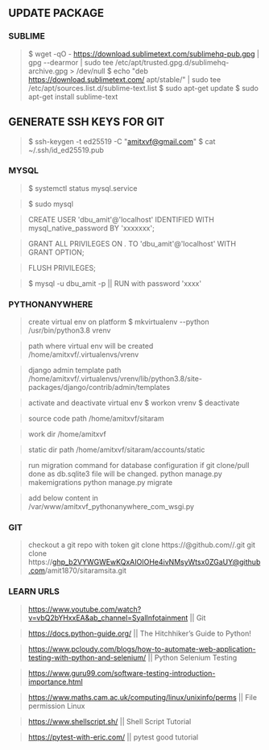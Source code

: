 ## UPDATE PACKAGE

### SUBLIME
> $ wget -qO - https://download.sublimetext.com/sublimehq-pub.gpg | gpg --dearmor | sudo tee /etc/apt/trusted.gpg.d/sublimehq-archive.gpg > /dev/null
> $ echo "deb https://download.sublimetext.com/ apt/stable/" | sudo tee /etc/apt/sources.list.d/sublime-text.list
> $ sudo apt-get update
> $ sudo apt-get install sublime-text

## GENERATE SSH KEYS FOR GIT

> $ ssh-keygen -t ed25519 -C "amitxvf@gmail.com"
> $ cat ~/.ssh/id_ed25519.pub

### MYSQL
> $ systemctl status mysql.service

> $ sudo mysql

> CREATE USER 'dbu_amit'@'localhost' IDENTIFIED WITH mysql_native_password BY 'xxxxxxx';

> GRANT ALL PRIVILEGES ON *.* TO 'dbu_amit'@'localhost' WITH GRANT OPTION;

> FLUSH PRIVILEGES;

> $ mysql -u dbu_amit -p || RUN with password 'xxxx'


### PYTHONANYWHERE

> create virtual env on platform
> $ mkvirtualenv --python /usr/bin/python3.8 vrenv

> path where virtual env will be created
> /home/amitxvf/.virtualenvs/vrenv

> django admin template path
> /home/amitxvf/.virtualenvs/vrenv/lib/python3.8/site-packages/django/contrib/admin/templates

> activate and deactivate virtual env
> $ workon vrenv
> $ deactivate

> source code path
> /home/amitxvf/sitaram

> work dir
> /home/amitxvf

> static dir path
> /home/amitxvf/sitaram/accounts/static

> run migration command for database configuration if git clone/pull done as db.sqlite3 file will be changed.
> python manage.py makemigrations
> python manage.py migrate

> add below content in /var/www/amitxvf_pythonanywhere_com_wsgi.py

### GIT
> checkout a git repo with token
> git clone https://<token>@github.com/<user>/<repo>.git
> git clone https://ghp_b2VYWGWEwKQxAIOIOHe4ivNMsyWtsx0ZGaUY@github.com/amit1870/sitaramsita.git

### LEARN URLS

> https://www.youtube.com/watch?v=vbQ2bYHxxEA&ab_channel=SyalInfotainment || Git

> https://docs.python-guide.org/ || The Hitchhiker’s Guide to Python!

> https://www.pcloudy.com/blogs/how-to-automate-web-application-testing-with-python-and-selenium/ || Python Selenium Testing

> https://www.guru99.com/software-testing-introduction-importance.html

> https://www.maths.cam.ac.uk/computing/linux/unixinfo/perms || File permission Linux

> https://www.shellscript.sh/ || Shell Script Tutorial

> https://pytest-with-eric.com/ || pytest good tutorial


